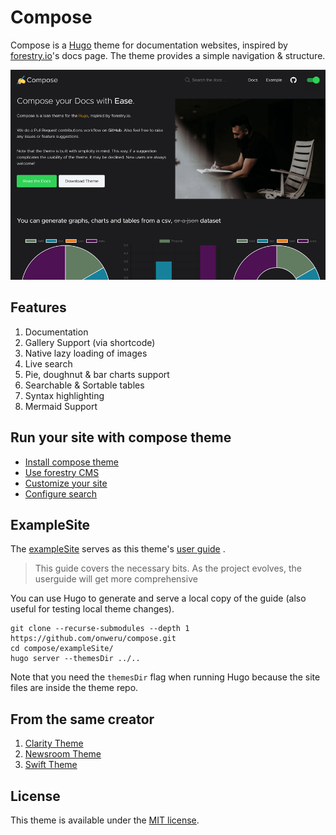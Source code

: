 # Compose

Compose is a [Hugo](https://gohugo.io/) theme for documentation websites, inspired by [forestry.io](https://forestry.io/docs/welcome/)'s docs page. The theme provides a simple navigation & structure.

![Hugo Compose Theme](https://github.com/onweru/compose/blob/master/images/tn.png)

## Features

1. Documentation
2. Gallery Support (via shortcode)
3. Native lazy loading of images
4. Live search
5. Pie, doughnut & bar charts support
6. Searchable & Sortable tables
7. Syntax highlighting
8. Mermaid Support

## Run your site with compose theme

- [Install compose theme](https://docs.neuralvibes.com/docs/compose/install-theme/)
- [Use forestry CMS](https://docs.neuralvibes.com/docs/compose/use-forestry-cms/)
- [Customize your site](https://docs.neuralvibes.com/docs/compose/customize/)
- [Configure search](https://docs.neuralvibes.com/docs/compose/search/)

## ExampleSite

The [exampleSite](https://github.com/onweru/compose/tree/master/exampleSite) serves as this theme's [user guide](https://docs.neuralvibes.com/docs/compose/getting-started/) .

> This guide covers the necessary bits. As the project evolves, the userguide will get more comprehensive

You can use Hugo to generate and serve a local copy of the guide (also useful for testing local theme changes).

```
git clone --recurse-submodules --depth 1 https://github.com/onweru/compose.git
cd compose/exampleSite/
hugo server --themesDir ../..
```

Note that you need the `themesDir` flag when running Hugo because the site files are inside the theme repo.

## From the same creator

1. [Clarity Theme](https://github.com/chipzoller/hugo-clarity)
2. [Newsroom Theme](https://github.com/onweru/newsroom)
3. [Swift Theme](https://github.com/onweru/hugo-swift-theme)

## License

This theme is available under the [MIT license](https://github.com/onweru/compose/blob/master/LICENSE).
